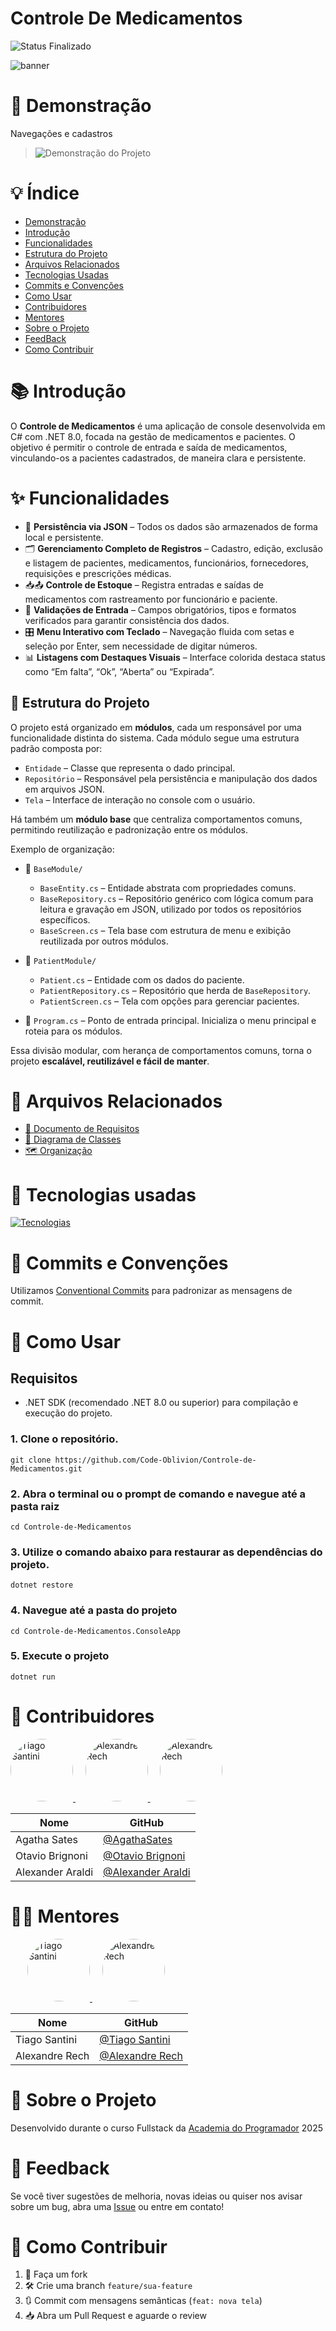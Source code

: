 ﻿# Controle De Medicamentos
![Status Finalizado](https://img.shields.io/badge/Status-Finalizado-green?color=Green)

![banner](https://i.imgur.com/vdeYeV6.png)

# 📌 Demonstração
 Navegações e cadastros
>![Demonstração do Projeto](https://i.imgur.com/WrLEsbs.gif)

# 💡 Índice
- [Demonstração](#demonstracao)
- [Introdução](#introducao)
- [Funcionalidades](#funcionalidades)
- [Estrutura do Projeto](#estrutura-do-projeto)
- [Arquivos Relacionados](#arquivos-relacionados)
- [Tecnologias Usadas](#tecnologias-usadas)
- [Commits e Convenções](#commits-e-convencoes)
- [Como Usar](#como-usar)
- [Contribuidores](#contribuidores)
- [Mentores](#mentores)
- [Sobre o Projeto](#sobre-o-projeto)
- [FeedBack](#feedback)
- [Como Contribuir](#como-contribuir)

# 📚 Introdução

O **Controle de Medicamentos** é uma aplicação de console desenvolvida em C# com .NET 8.0, focada na gestão de medicamentos e pacientes. O objetivo é permitir o controle de entrada e saída de medicamentos, vinculando-os a pacientes cadastrados, de maneira clara e persistente.


# ✨ Funcionalidades

- 💾 **Persistência via JSON** – Todos os dados são armazenados de forma local e persistente.
- 🗂️ **Gerenciamento Completo de Registros** – Cadastro, edição, exclusão e listagem de pacientes, medicamentos, funcionários, fornecedores, requisições e prescrições médicas.
- 📥📤 **Controle de Estoque** – Registra entradas e saídas de medicamentos com rastreamento por funcionário e paciente.
- 🧾 **Validações de Entrada** – Campos obrigatórios, tipos e formatos verificados para garantir consistência dos dados.
- 🎛️ **Menu Interativo com Teclado** – Navegação fluida com setas e seleção por Enter, sem necessidade de digitar números.
- 📊 **Listagens com Destaques Visuais** – Interface colorida destaca status como “Em falta”, “Ok”, “Aberta” ou “Expirada”.



## 🧱 Estrutura do Projeto

O projeto está organizado em **módulos**, cada um responsável por uma funcionalidade distinta do sistema. Cada módulo segue uma estrutura padrão composta por:

- `Entidade` – Classe que representa o dado principal.
- `Repositório` – Responsável pela persistência e manipulação dos dados em arquivos JSON.
- `Tela` – Interface de interação no console com o usuário.

Há também um **módulo base** que centraliza comportamentos comuns, permitindo reutilização e padronização entre os módulos.

Exemplo de organização:

- 📁 `BaseModule/`
  - `BaseEntity.cs` – Entidade abstrata com propriedades comuns.
  - `BaseRepository.cs` – Repositório genérico com lógica comum para leitura e gravação em JSON, utilizado por todos os repositórios específicos.
  - `BaseScreen.cs` – Tela base com estrutura de menu e exibição reutilizada por outros módulos.

  
- 📁 `PatientModule/`
  - `Patient.cs` – Entidade com os dados do paciente.
  - `PatientRepository.cs` – Repositório que herda de `BaseRepository`.
  - `PatientScreen.cs` – Tela com opções para gerenciar pacientes.

- 📁 `Program.cs` – Ponto de entrada principal. Inicializa o menu principal e roteia para os módulos.

Essa divisão modular, com herança de comportamentos comuns, torna o projeto **escalável, reutilizável e fácil de manter**.

# 📁 Arquivos Relacionados

- [📄 Documento de Requisitos](https://github.com/Code-Oblivion/Controle-de-Medicamentos/blob/master/Controle-de-Medicamentos.ConsoleApp/Docs/requisitos.pdf)
- [🧠 Diagrama de Classes](https://github.com/Code-Oblivion/Controle-de-Medicamentos/blob/master/Controle-de-Medicamentos.ConsoleApp/Docs/diagrama.png)
- [🗺️ Organização](https://github.com/Code-Oblivion/Controle-de-Medicamentos/blob/master/Controle-de-Medicamentos.ConsoleApp/Docs/organizacao.png)

# 🔧 Tecnologias usadas

[![Tecnologias](https://skillicons.dev/icons?i=git,github,cs,dotnet,visualstudio)](https://skillicons.dev)

# 🧠 Commits e Convenções

Utilizamos [Conventional Commits](https://www.conventionalcommits.org/pt-br/v1.0.0/) para padronizar as mensagens de commit.

# 💾 Como Usar

## Requisitos

- .NET SDK (recomendado .NET 8.0 ou superior) para compilação e execução do projeto.

### 1. Clone o repositório.
 
```
git clone https://github.com/Code-Oblivion/Controle-de-Medicamentos.git
```
### 2. Abra o terminal ou o prompt de comando e navegue até a pasta raiz

```
cd Controle-de-Medicamentos
```

### 3. Utilize o comando abaixo para restaurar as dependências do projeto.

```
dotnet restore
```

### 4. Navegue até a pasta do projeto

```
cd Controle-de-Medicamentos.ConsoleApp
```

### 5. Execute o projeto

```
dotnet run
```

# 👥 Contribuidores

<p align="left">
  <a href="https://github.com/AgathaSates">
    <img src="https://github.com/AgathaSates.png" width="100" style="border-radius: 50%;" alt="Tiago Santini"/>
  </a>
  &nbsp;&nbsp;&nbsp;
  <a href="https://github.com/otaviobrignoni">
    <img src="https://github.com/otaviobrignoni.png" width="100" style="border-radius: 50%;" alt="Alexandre Rech"/>
  </a>
    &nbsp;&nbsp;&nbsp;
  <a href="https://github.com/AlexAraldi">
    <img src="https://github.com/AlexAraldi.png" width="100" style="border-radius: 50%;" alt="Alexandre Rech"/>
  </a>
</p>

| Nome | GitHub |
|------|--------|
| Agatha Sates | [@AgathaSates](https://github.com/AgathaSates) |
| Otavio Brignoni | [@Otavio Brignoni](https://github.com/otaviobrignoni) |
| Alexander Araldi | [@Alexander Araldi](https://github.com/AlexAraldi) |

# 👨‍🏫 Mentores

<p align="left" style="margin-left: 27px;">
  <a href="https://github.com/tiagosantini">
    <img src="https://github.com/tiagosantini.png" width="100" style="border-radius: 50%;" alt="Tiago Santini"/>
  </a>
  &nbsp;&nbsp;&nbsp;
  <a href="https://github.com/alexandre-rech-lages">
    <img src="https://github.com/alexandre-rech-lages.png" width="100" style="border-radius: 50%;" alt="Alexandre Rech"/>
  </a>
</p>


| Nome | GitHub |
|------|--------|
| Tiago Santini | [@Tiago Santini](https://github.com/tiagosantini) |
| Alexandre Rech | [@Alexandre Rech](https://github.com/alexandre-rech-lages) |

# 🏫 Sobre o Projeto

Desenvolvido durante o curso Fullstack da [Academia do Programador](https://academiadoprogramador.net) 2025

# 💬 Feedback

Se você tiver sugestões de melhoria, novas ideias ou quiser nos avisar sobre um bug, abra uma [Issue](https://github.com/Code-Oblivion/Controle-de-Medicamentos/issues) ou entre em contato!

# 🤝 Como Contribuir

1. 🍴 Faça um fork
2. 🛠️ Crie uma branch `feature/sua-feature`
3. 🔃 Commit com mensagens semânticas (`feat: nova tela`)
4. 📥 Abra um Pull Request e aguarde o review
